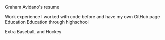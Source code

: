 Graham Avidano's resume

Work experience
I worked with code before and have my own GitHub page
Education
Education through highschool

Extra
Baseball, and Hockey
